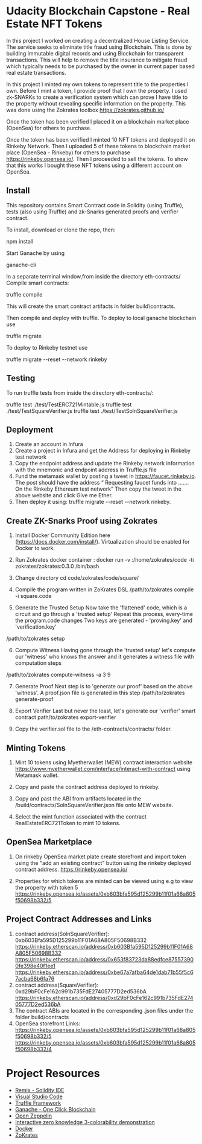 # Udacity Blockchain Capstone - Real Estate NFT Tokens
In this project I worked on creating a decentralized House Listing Service. The service seeks to eliminate title fraud using Blockchain. This is done by building immutable digital records and using Blockchain for transparent transactions. This will help to remove the title insurance to mitigate fraud which typically needs to be purchased by the owner in current paper based real estate transactions.

In this project I minted my own tokens to represent title to the properties I own. Before I mint a token, I provide proof that I own the property. I used zk-SNARKs to create a verification system which can prove I have title to the property without revealing specific information on the property. This was done using the Zokrates toolbox https://zokrates.github.io/

Once the token has been verified I placed it on a blockchain market place (OpenSea) for others to purchase.

Once the token has been verified I minted 10 NFT tokens and deployed it on Rinkeby Network. Then I uploaded 5 of these tokens to blockchain market place (OpenSea - Rinkeby) for others to purchase https://rinkeby.opensea.io/. Then I proceeded to sell the tokens. To show that this works I bought these NFT tokens using a different account on OpenSea. 

## Install
This repository contains Smart Contract code in Solidity (using Truffle), tests (also using Truffle) and zk-Snarks generated proofs and verifier contract.

To install, download or clone the repo, then:

npm install

Start Ganache by using

ganache-cli

In a separate terminal window,from inside the directory eth-contracts/ Compile smart contracts:

truffle compile

This will create the smart contract artifacts in folder build\contracts.

Then compile and deploy with truffle.
To deploy to local ganache blockchain use

truffle migrate

To deploy to Rinkeby testnet use

truffle migrate --reset --network rinkeby

## Testing
To run truffle tests from inside the directory eth-contracts/:

truffle test ./test/TestERC721Mintable.js
truffle test ./test/TestSquareVerifier.js
truffle test ./test/TestSolnSquareVerifier.js

## Deployment
1. Create an account in Infura
2. Create a project in Infura and get the Address for deploying in Rinkeby test network
3. Copy the endpoint address and update the Rinkeby network information with the mnemonic and endpoint address in Truffle.js file
4. Fund the metamask wallet by posting a tweet in https://faucet.rinkeby.io. The post should have the address “ Requesting faucet funds into ……. On the Rinkeby Ethereum test network” Then copy the tweet in the above website and click Give me Ether.
5. Then deploy it using: truffle migrate --reset --network rinkeby. 

## Create ZK-Snarks Proof using Zokrates
1. Install Docker Community Edition here (https://docs.docker.com/install/). Virtualization should be enabled for Docker to work.

2. Run Zokrates docker container : docker run -v :/home/zokrates/code -ti zokrates/zokrates:0.3.0 /bin/bash

3. Change directory cd code/zokrates/code/square/

4. Compile the program written in ZoKrates DSL /path/to/zokrates compile -i square.code

5. Generate the Trusted Setup Now take the 'flattened' code, which is a circuit and go through a 'trusted setup' Repeat this process, every-time the program.code changes Two keys are generated - 'proving.key' and 'verification.key'

/path/to/zokrates setup

6. Compute Witness Having gone through the 'trusted setup' let's compute our 'witness' who knows the answer and it generates a witness file with computation steps

/path/to/zokrates compute-witness -a 3 9

7. Generate Proof Next step is to 'generate our proof' based on the above 'witness'. A proof.json file is generated in this step
/path/to/zokrates generate-proof

8. Export Verifier Last but never the least, let's generate our 'verifier' smart contract
path/to/zokrates export-verifier

9. Copy the verifier.sol file to the /eth-contracts/contracts/ folder.

## Minting Tokens
1. Mint 10 tokens using Myetherwallet (MEW) contract interaction website https://www.myetherwallet.com/interface/interact-with-contract using Metamask wallet.

2. Copy and paste the contract address deployed to rinkeby.

3. Copy and past the ABI from artifacts located in the /build/contracts/SolnSquareVerifier.json file onto MEW website.

3. Select the mint function associated with the contract RealEstateERC721Token to mint 10 tokens.

## OpenSea Marketplace 
1. On rinkeby OpenSea market plate create storefront and import token using the "add an existing contract" button using the rinkeby deployed contract address. https://rinkeby.opensea.io/

2. Properties for which tokens are minted can be viewed using e.g to view the property with token 5 
https://rinkeby.opensea.io/assets/0xb603bfa595d125299b11f01a68a805f50698b332/5

## Project Contract Addresses and Links
1. contract address(SolnSquareVerifier): 0xb603Bfa595D125299b11F01A68A805F50698B332
    https://rinkeby.etherscan.io/address/0xb603Bfa595D125299b11F01A68A805F50698B332
    https://rinkeby.etherscan.io/address/0x653f83723da88edfce875573900fe398e40f1ee1
    https://rinkeby.etherscan.io/address/0xbe67a7afba64de1dab71b55f5c67acba68b6fa76
2. contract address(SquareVerifier): 0xd29bF0cFe162c991b735FdE27405777D2ed536bA
    https://rinkeby.etherscan.io/address/0xd29bF0cFe162c991b735FdE27405777D2ed536bA
3. The contract ABIs are located in the corresponding .json files under the folder build/contracts
4. OpenSea storefront Links:
  https://rinkeby.opensea.io/assets/0xb603bfa595d125299b11f01a68a805f50698b332/5
  https://rinkeby.opensea.io/assets/0xb603bfa595d125299b11f01a68a805f50698b332/4
  

# Project Resources

* [Remix - Solidity IDE](https://remix.ethereum.org/)
* [Visual Studio Code](https://code.visualstudio.com/)
* [Truffle Framework](https://truffleframework.com/)
* [Ganache - One Click Blockchain](https://truffleframework.com/ganache)
* [Open Zeppelin ](https://openzeppelin.org/)
* [Interactive zero knowledge 3-colorability demonstration](http://web.mit.edu/~ezyang/Public/graph/svg.html)
* [Docker](https://docs.docker.com/install/)
* [ZoKrates](https://github.com/Zokrates/ZoKrates)
